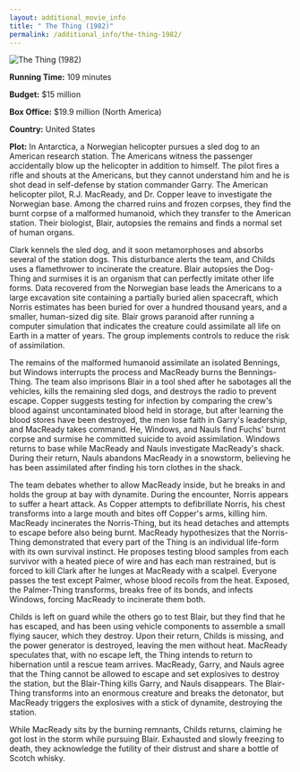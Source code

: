 ```yaml
---
layout: additional_movie_info
title: " The Thing (1982)"
permalink: /additional_info/the-thing-1982/
---
```


![ The Thing (1982)](https://upload.wikimedia.org/wikipedia/en/thumb/e/e3/The_Thing_%281982_film%29.png/220px-The_Thing_%281982_film%29.png)

**Running Time:** 109 minutes

**Budget:** $15 million

**Box Office:** $19.9 million (North America)

**Country:** United States

**Plot:** In Antarctica, a Norwegian helicopter pursues a sled dog to an American research station. The Americans witness the passenger accidentally blow up the helicopter in addition to himself. The pilot fires a rifle and shouts at the Americans, but they cannot understand him and he is shot dead in self-defense by station commander Garry. The American helicopter pilot, R.J. MacReady, and Dr. Copper leave to investigate the Norwegian base. Among the charred ruins and frozen corpses, they find the burnt corpse of a malformed humanoid, which they transfer to the American station. Their biologist, Blair, autopsies the remains and finds a normal set of human organs.

Clark kennels the sled dog, and it soon metamorphoses and absorbs several of the station dogs. This disturbance alerts the team, and Childs uses a flamethrower to incinerate the creature. Blair autopsies the Dog-Thing and surmises it is an organism that can perfectly imitate other life forms. Data recovered from the Norwegian base leads the Americans to a large excavation site containing a partially buried alien spacecraft, which Norris estimates has been buried for over a hundred thousand years, and a smaller, human-sized dig site. Blair grows paranoid after running a computer simulation that indicates the creature could assimilate all life on Earth in a matter of years. The group implements controls to reduce the risk of assimilation.

The remains of the malformed humanoid assimilate an isolated Bennings, but Windows interrupts the process and MacReady burns the Bennings-Thing. The team also imprisons Blair in a tool shed after he sabotages all the vehicles, kills the remaining sled dogs, and destroys the radio to prevent escape. Copper suggests testing for infection by comparing the crew's blood against uncontaminated blood held in storage, but after learning the blood stores have been destroyed, the men lose faith in Garry's leadership, and MacReady takes command. He, Windows, and Nauls find Fuchs' burnt corpse and surmise he committed suicide to avoid assimilation. Windows returns to base while MacReady and Nauls investigate MacReady's shack. During their return, Nauls abandons MacReady in a snowstorm, believing he has been assimilated after finding his torn clothes in the shack.

The team debates whether to allow MacReady inside, but he breaks in and holds the group at bay with dynamite. During the encounter, Norris appears to suffer a heart attack. As Copper attempts to defibrillate Norris, his chest transforms into a large mouth and bites off Copper's arms, killing him. MacReady incinerates the Norris-Thing, but its head detaches and attempts to escape before also being burnt. MacReady hypothesizes that the Norris-Thing demonstrated that every part of the Thing is an individual life-form with its own survival instinct. He proposes testing blood samples from each survivor with a heated piece of wire and has each man restrained, but is forced to kill Clark after he lunges at MacReady with a scalpel. Everyone passes the test except Palmer, whose blood recoils from the heat. Exposed, the Palmer-Thing transforms, breaks free of its bonds, and infects Windows, forcing MacReady to incinerate them both.

Childs is left on guard while the others go to test Blair, but they find that he has escaped, and has been using vehicle components to assemble a small flying saucer, which they destroy. Upon their return, Childs is missing, and the power generator is destroyed, leaving the men without heat. MacReady speculates that, with no escape left, the Thing intends to return to hibernation until a rescue team arrives. MacReady, Garry, and Nauls agree that the Thing cannot be allowed to escape and set explosives to destroy the station, but the Blair-Thing kills Garry, and Nauls disappears. The Blair-Thing transforms into an enormous creature and breaks the detonator, but MacReady triggers the explosives with a stick of dynamite, destroying the station.

While MacReady sits by the burning remnants, Childs returns, claiming he got lost in the storm while pursuing Blair. Exhausted and slowly freezing to death, they acknowledge the futility of their distrust and share a bottle of Scotch whisky.